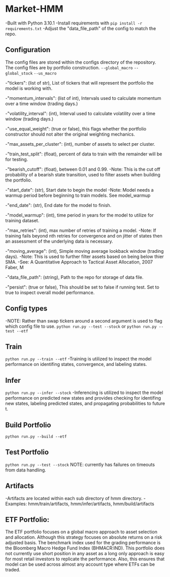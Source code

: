 # Market-HMM
-Built with Python 3.10.1
-Install requirements with `pip install -r requirements.txt`
-Adjust the "data_file_path" of the config to match the repo.

## Configuration
The config files are stored within the configs directory of the repository. 
The config files are by portfolio construction.
`--global_macro`
`--global_stock`
`--us_macro`

-"tickers": (list of str), List of tickers that will represent the portfolio the model is working with.

-"momentum_intervals": (list of int), Intervals used to calculate momentum over a time window (trading days.)

-"volatility_interval": (int), Interval used to calculate volatility over a time window (trading days.)

-"use_equal_weight": (true or false), this flags whether the portfolio constructor should not alter the original weighting mechanics.

-"max_assets_per_cluster": (int), number of assets to select per cluster.

-"train_test_split": (float), percent of data to train with the remainder will be for testing.

-"bearish_cutoff": (float), between 0.01 and 0.99.
-Note: This is the cut off probability of a bearish state transition, used to filter assets when building the portfolio.

-"start_date": (str), Start date to begin the model
-Note: Model needs a warmup period before beginning to train models. See model_warmup

-"end_date": (str), End date for the model to finish.

-"model_warmup": (int), time period in years for the model to utilize for training dataset.

-"max_retries": (int), max number of retries of training a model.
-Note: If training fails beyond nth retries for convergence and on jitter of states then an assessment of the underlying data is necessary.

-"moving_average": (int), Simple moving average lookback window (trading days).
-Note: This is used to further filter assets based on being below thier SMA.
-See: A Quantitative Approach to Tactical Asset Allocation, 2007 Faber, M

-"data_file_path": (string), Path to the repo for storage of data file.

-"persist": (true or false), This should be set to false if running test. Set to true to inspect overall model performance.

## Config types
-NOTE: Rather than swap tickers around a second argument is used to flag which config file to use.
`python run.py --test --stock` or `python run.py --test --etf`

## Train
`python run.py --train --etf`
-Training is utilized to inspect the model performance on identifing states, convergence, and labeling states.

## Infer
`python run.py --infer --stock`
-Inferencing is utilized to inspect the model performance on predicted new states and provides checking for identifing new states, labeling predicted states, and propagating probabilities to future t.

## Build Portfolio
`python run.py --build --etf`

## Test Portfolio
`python run.py --test --stock`
NOTE: currently has failures on timeouts from data handling.

## Artifacts
-Artifacts are located within each sub directory of hmm directory.
-Examples: hmm/train/artifacts, hmm/infer/artifacts, hmm/build/artifacts

## ETF Portfolio:

The ETF portfolio focuses on a global macro approach to asset selection and allocation. Although this strategy focuses on absolute returns on a risk adjusted basis. The benchmark index used for the grading performance is the Bloomberg Macro Hedge Fund Index (BHMACR:IND). This portfolio does not currently use short position in any asset as a long only approach is easy for most retail investors to replicate the performance. Also, this ensures that model can be used across almost any account type where ETFs can be traded.

